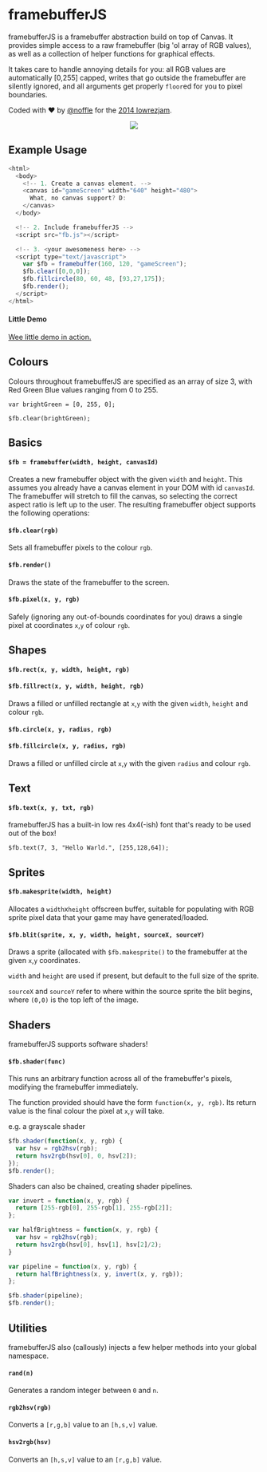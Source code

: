 framebufferJS
=============
framebufferJS is a framebuffer abstraction build on top of Canvas. It provides simple access to a raw framebuffer (big 'ol array of RGB values), as well as a collection of helper functions for graphical effects.

It takes care to handle annoying details for you: all RGB values are automatically [0,255] capped, writes that go outside the framebuffer are silently ignored, and all arguments get properly `floor`ed for you to pixel boundaries.

Coded with ♥ by [@noffle](http://www.twitter.com/noffle) for the [2014 lowrezjam](http://www.deviever.com/lowrezjam2014/).

<p align="center">
  <img src="https://github.com/noffle/lowrez-js/raw/master/screenshot.png"/>
</p>

Example Usage
-------------
```javascript
<html>
  <body>
    <!-- 1. Create a canvas element. -->
    <canvas id="gameScreen" width="640" height="480">
      What, no canvas support? D:
    </canvas>
  </body>

  <!-- 2. Include framebufferJS -->
  <script src="fb.js"></script>

  <!-- 3. <your awesomeness here> -->
  <script type="text/javascript">
    var $fb = framebuffer(160, 120, "gameScreen");
    $fb.clear([0,0,0]);
    $fb.fillcircle(80, 60, 48, [93,27,175]);
    $fb.render();
  </script>
</html>
```

#### Little Demo
[Wee little demo in action.](http://rawgit.com/noffle/framebufferJS/master/demo.html)

Colours
-------
Colours throughout framebufferJS are specified as an array of size 3, with Red Green Blue values ranging from 0 to 255.

```
var brightGreen = [0, 255, 0];

$fb.clear(brightGreen);
```

Basics
------
#### `$fb = framebuffer(width, height, canvasId)`
Creates a new framebuffer object with the given `width` and `height`. This assumes you already have a canvas element in your DOM with id `canvasId`. The framebuffer will stretch to fill the canvas, so selecting the correct aspect ratio is left up to the user. The resulting framebuffer object supports the following operations:

#### `$fb.clear(rgb)`
Sets all framebuffer pixels to the colour `rgb`.

#### `$fb.render()`
Draws the state of the framebuffer to the screen.

#### `$fb.pixel(x, y, rgb)`
Safely (ignoring any out-of-bounds coordinates for you) draws a single pixel at coordinates `x`,`y` of colour `rgb`.

Shapes
------
#### `$fb.rect(x, y, width, height, rgb)`
#### `$fb.fillrect(x, y, width, height, rgb)`
Draws a filled or unfilled rectangle at `x`,`y` with the given `width`, `height` and colour `rgb`.

#### `$fb.circle(x, y, radius, rgb)`
#### `$fb.fillcircle(x, y, radius, rgb)`
Draws a filled or unfilled circle at `x`,`y` with the given `radius` and colour `rgb`.

Text
----
#### `$fb.text(x, y, txt, rgb)`
framebufferJS has a built-in low res 4x4(-ish) font that's ready to be used out of the box!

```
$fb.text(7, 3, "Hello Warld.", [255,128,64]);
```
Sprites
-------
#### `$fb.makesprite(width, height)`
Allocates a `width`x`height` offscreen buffer, suitable for populating with RGB sprite pixel data that your game may have generated/loaded.

#### `$fb.blit(sprite, x, y, width, height, sourceX, sourceY)`
Draws a sprite (allocated with `$fb.makesprite()` to the framebuffer at the given `x`,`y` coordinates.

`width` and `height` are used if present, but default to the full size of the sprite.

`sourceX` and `sourceY` refer to where within the source sprite the blit begins, where `(0,0)` is the top left of the image.

Shaders
-------
framebufferJS supports software shaders!

#### `$fb.shader(func)`
This runs an arbitrary function across all of the framebuffer's pixels, modifying the framebuffer immediately.

The function provided should have the form `function(x, y, rgb)`. Its return value is the final colour the pixel at `x`,`y` will take.

e.g. a grayscale shader
```javascript
$fb.shader(function(x, y, rgb) {
  var hsv = rgb2hsv(rgb);
  return hsv2rgb(hsv[0], 0, hsv[2]);
});
$fb.render();
```

Shaders can also be chained, creating shader pipelines.

```javascript
var invert = function(x, y, rgb) {
  return [255-rgb[0], 255-rgb[1], 255-rgb[2]];
};

var halfBrightness = function(x, y, rgb) {
  var hsv = rgb2hsv(rgb);
  return hsv2rgb(hsv[0], hsv[1], hsv[2]/2);
}

var pipeline = function(x, y, rgb) {
  return halfBrightness(x, y, invert(x, y, rgb));
};

$fb.shader(pipeline);
$fb.render();
```
Utilities
---------
framebufferJS also (callously) injects a few helper methods into your global namespace.

#### `rand(n)`
Generates a random integer between `0` and `n`.

#### `rgb2hsv(rgb)`
Converts a `[r,g,b]` value to an `[h,s,v]` value.

#### `hsv2rgb(hsv)`
Converts an `[h,s,v]` value to an `[r,g,b]` value.


